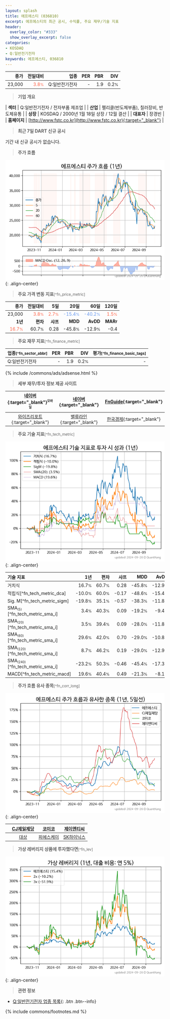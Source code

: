 ```yaml
---
layout: splash
title: 에프에스티 (036810)
excerpt: 에프에스티의 최근 공시, 수익률, 주요 재무/기술 지표
header:
  overlay_color: "#333"
  show_overlay_excerpt: false
categories:
- KOSDAQ
- Q:일반전기전자
keywords: 에프에스티, 036810
---
```


| **종가** | **전일대비** | **업종** | **PER** | **PBR** | **DIV** |
| -------: | -----------: | -------: | ------: | ------: | ------: |
| 23,000 | <span style="color: tomato">3.8<small>%</small></span> | Q:일반전기전자 | - | 1.9 | 0.2<small>%</small> |

<!-- more -->


> **기업 개요**<a id="company"></a>

| <span style="white-space:nowrap;">**섹터**</span> | Q:일반전기전자 / 전자부품 제조업 |
| <span style="white-space:nowrap;">**산업**</span> | 펠리클(반도체부품), 칠러장비, 반도체유통 |
| <span style="white-space:nowrap;">**상장**</span> | KOSDAQ / 2000년 1월 18일 상장 / 12월 결산 |
| <span style="white-space:nowrap;">**대표자**</span> | 장경빈 |
| <span style="white-space:nowrap;">**홈페이지**</span> | [http://www.fstc.co.kr](http://www.fstc.co.kr){:target="_blank"} |


> **최근 7일 DART 신규 공시**<a id="dart"></a>

기간 내 신규 공시가 없습니다.


> **주가 흐름**<a id="price"></a>

![036810](/stock/images/036810.png){: .align-center}


> **주요 가격 변동 지표**<small>[^fn_price_metric]</small>

| **종가** | **전일대비** | **5일** | **20일** | **60일** | **120일** |
| -------: | -----------: | ------: | -------: | -------: | --------: |
| 23,000 | <span style="color: tomato">3.8<small>%</small></span> | <span style="color: tomato">2.7<small>%</small></span> | <span style="color: cornflowerblue">-15.4<small>%</small></span> | <span style="color: cornflowerblue">-40.2<small>%</small></span> | <span style="color: tomato">1.5<small>%</small></span> |
| **1년** | **편차** | **샤프** | **MDD** | **AvDD** | **MARr** |
| <span style="color: tomato">16.7<small>%</small></span> | 60.7<small>%</small> | 0.28 | -45.8<small>%</small> | -12.9<small>%</small> | -0.4 |


> **주요 재무 지표**<small>[^fn_finance_metric]</small>

| **업종**<small>[^fn_sector_abbr]</small> | **PER** | **PBR** | **DIV** | **평가**<small>[^fn_finance_basic_tags]</small> |
| :--------------------------------------- | ------: | ------: | ------: | ----------------------------------------------: |
| Q:일반전기전자 | - | 1.9 | 0.2<small>%</small> | - |



{% include /commons/ads/adsense.html %}

> **세부 재무/투자 정보 제공 사이트**

| [네이버](https://m.stock.naver.com/domestic/stock/036810/finance/summary){:target="_blank"}<sup><small>모바일</small></sup> | [네이버](https://finance.naver.com/item/coinfo.naver?code=036810){:target="_blank"} | [FnGuide](https://comp.fnguide.com/SVO2/ASP/SVD_Invest.asp?gicode=A036810&MenuYn=Y){:target="_blank"} |
| :---: | :---: | :---: |
| [와이즈리포트](https://comp.wisereport.co.kr/company/c1040001.aspx?cmp_cd=036810){:target="_blank"} | [밸류라인](https://www.valueline.co.kr/finance/summary/036810){:target="_blank"} | [한국경제](https://markets.hankyung.com/stock/036810/financial-summary){:target="_blank"} |


> **주요 기술 지표**<small>[^fn_tech_metric]</small>


![036810](/stock/images/036810_tech.png){: .align-center}

| **기술 지표** | **1년** | **편차** | **샤프** | **MDD** | **AvDD** |
| :------------ | ------: | -----------: | -------: | ------: | -------: |
| 거치식 | 16.7<small>%</small> | 60.7<small>%</small> | 0.28 | -45.8<small>%</small> | -12.9<small>%</small> |
| 적립식[^fn_tech_metric_dca] | -10.0<small>%</small> | 60.0<small>%</small> | -0.17 | -48.6<small>%</small> | -15.4<small>%</small> |
| Sig. M[^fn_tech_metric_sigm] | -19.8<small>%</small> | 35.1<small>%</small> | -0.57 | -38.3<small>%</small> | -11.8<small>%</small> |
| SMA<small><sub>(5)</sub></small>[^fn_tech_metric_sma_i] | 3.4<small>%</small> | 40.3<small>%</small> | 0.09 | -19.2<small>%</small> | -9.4<small>%</small> |
| SMA<small><sub>(20)</sub></small>[^fn_tech_metric_sma_i] | 3.5<small>%</small> | 39.4<small>%</small> | 0.09 | -28.0<small>%</small> | -11.8<small>%</small> |
| SMA<small><sub>(60)</sub></small>[^fn_tech_metric_sma_i] | 29.6<small>%</small> | 42.0<small>%</small> | 0.70 | -29.0<small>%</small> | -10.8<small>%</small> |
| SMA<small><sub>(120)</sub></small>[^fn_tech_metric_sma_i] | 8.7<small>%</small> | 46.2<small>%</small> | 0.19 | -29.0<small>%</small> | -12.9<small>%</small> |
| SMA<small><sub>(240)</sub></small>[^fn_tech_metric_sma_i] | -23.2<small>%</small> | 50.3<small>%</small> | -0.46 | -45.4<small>%</small> | -17.3<small>%</small> |
| MACD[^fn_tech_metric_macd] | 19.6<small>%</small> | 40.4<small>%</small> | 0.49 | -21.3<small>%</small> | -8.1<small>%</small> |


> **주가 흐름 유사 종목**<a id="corr"></a><small>[^fn_corr_long]</small>

![036810](/stock/images/036810_corr.png){: .align-center}

|       | [CJ제일제당](/097950/) | [코미코](/183300/) | [제이앤티씨](/204270/) |
| :---: | :------------------------------------: | :------------------------------------: | :------------------------------------: |
|       | [대상](/001680/) | [피에스케이](/319660/) | [SK하이닉스](/000660/) |


> **가상 레버리지 상품에 투자했다면**<a id="2x"></a><small>[^fn_lev]</small>

![036810](/stock/images/036810_2x.png){: .align-center}


> **관련 정보**

- [Q:일반전기전자 업종 목록](/stats/sector/kosdaq_업종_일반전기전자_종목/){: .btn .btn--info}

{% include commons/footnotes.md %}